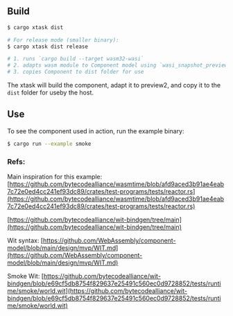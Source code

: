## Build

```bash
$ cargo xtask dist

# For release mode (smaller binary):
$ cargo xtask dist release

# 1. runs `cargo build --target wasm32-wasi`
# 2. adapts wasm module to Component model using `wasi_snapshot_preview1`
# 3. copies Component to dist folder for use
```

The xtask will build the component, adapt it to preview2, and copy it to the `dist` folder for useby the host.

## Use

To see the component used in action, run the example binary:

```bash
$ cargo run --example smoke
```

### Refs:

Main inspiration for this example:
[https://github.com/bytecodealliance/wasmtime/blob/afd9aced3b91ae4eab7c72e0ed4cc241ef93dc89/crates/test-programs/tests/reactor.rs](https://github.com/bytecodealliance/wasmtime/blob/afd9aced3b91ae4eab7c72e0ed4cc241ef93dc89/crates/test-programs/tests/reactor.rs)

[https://github.com/bytecodealliance/wit-bindgen/tree/main](https://github.com/bytecodealliance/wit-bindgen/tree/main)

Wit syntax:
[https://github.com/WebAssembly/component-model/blob/main/design/mvp/WIT.md](https://github.com/WebAssembly/component-model/blob/main/design/mvp/WIT.md)

Smoke Wit:
[https://github.com/bytecodealliance/wit-bindgen/blob/e69cf5db8754f829637e25491c560ec0d9728852/tests/runtime/smoke/world.wit](https://github.com/bytecodealliance/wit-bindgen/blob/e69cf5db8754f829637e25491c560ec0d9728852/tests/runtime/smoke/world.wit)
